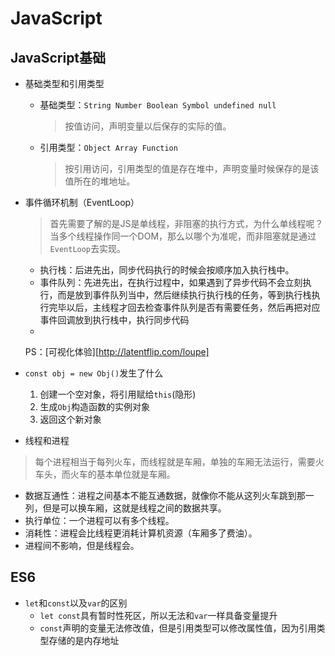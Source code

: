 # JavaScript

## JavaScript基础

- 基础类型和引用类型
  - 基础类型：`String Number Boolean Symbol undefined null`
    > 按值访问，声明变量以后保存的实际的值。
  - 引用类型：`Object Array Function`
    > 按引用访问，引用类型的值是存在堆中，声明变量时候保存的是该值所在的堆地址。

- 事件循环机制（EventLoop）
  > 首先需要了解的是JS是单线程，非阻塞的执行方式，为什么单线程呢？当多个线程操作同一个DOM，那么以哪个为准呢，而非阻塞就是通过`EventLoop`去实现。

  - 执行栈：后进先出，同步代码执行的时候会按顺序加入执行栈中。
  - 事件队列：先进先出，在执行过程中，如果遇到了异步代码不会立刻执行，而是放到事件队列当中，然后继续执行执行栈的任务，等到执行栈执行完毕以后，主线程才回去检查事件队列是否有需要任务，然后再把对应事件回调放到执行栈中，执行同步代码
  - 

  PS：[可视化体验][http://latentflip.com/loupe]

- `const obj = new Obj()`发生了什么
  1. 创建一个空对象，将引用赋给`this`(隐形)
  2. 生成`Obj`构造函数的实例对象
  3. 返回这个新对象

- 线程和进程
> 每个进程相当于每列火车，而线程就是车厢，单独的车厢无法运行，需要火车头，而火车的基本单位就是车厢。
  - 数据互通性：进程之间基本不能互通数据，就像你不能从这列火车跳到那一列，但是可以换车厢，这就是线程之间的数据共享。
  - 执行单位：一个进程可以有多个线程。
  - 消耗性：进程会比线程更消耗计算机资源（车厢多了费油）。
  - 进程间不影响，但是线程会。

## ES6

- `let`和`const`以及`var`的区别
  - `let const`具有暂时性死区，所以无法和`var`一样具备变量提升
  - `const`声明的变量无法修改值，但是引用类型可以修改属性值，因为引用类型存储的是内存地址
  